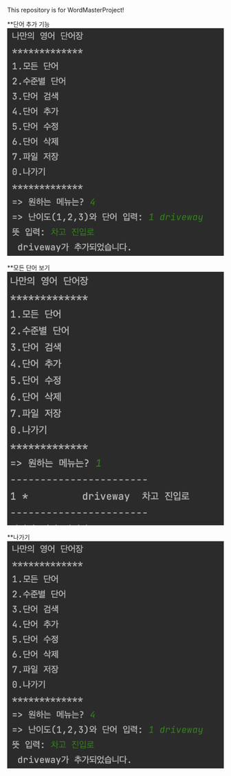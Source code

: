 This repository is for WordMasterProject!

**단어 추가 기능
<img src="Screenshots/[4.단어 추가].png">

**모든 단어 보기
<img src="Screenshots/[1. 모든 단어 보기].png">

**나가기
<img src="Screenshots/[4.단어 추가].png">

